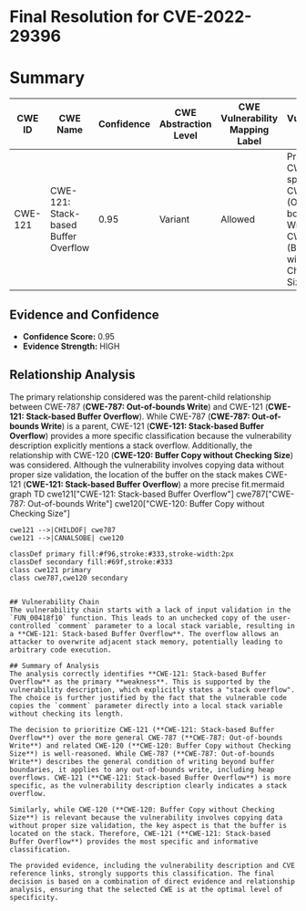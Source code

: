 # Final Resolution for CVE-2022-29396

# Summary
| CWE ID | CWE Name | Confidence | CWE Abstraction Level | CWE Vulnerability Mapping Label | CWE-Vulnerability Mapping Notes |
|---|---|---|---|---|---|
| CWE-121 | CWE-121: Stack-based Buffer Overflow | 0.95 | Variant | Allowed | Primary CWE. More specific than CWE-787 (Out-of-bounds Write) or CWE-120 (Buffer Copy without Checking Size). |

## Evidence and Confidence

*   **Confidence Score:** 0.95
*   **Evidence Strength:** HIGH

## Relationship Analysis
The primary relationship considered was the parent-child relationship between CWE-787 (**CWE-787: Out-of-bounds Write**) and CWE-121 (**CWE-121: Stack-based Buffer Overflow**). While CWE-787 (**CWE-787: Out-of-bounds Write**) is a parent, CWE-121 (**CWE-121: Stack-based Buffer Overflow**) provides a more specific classification because the vulnerability description explicitly mentions a stack overflow. Additionally, the relationship with CWE-120 (**CWE-120: Buffer Copy without Checking Size**) was considered. Although the vulnerability involves copying data without proper size validation, the location of the buffer on the stack makes CWE-121 (**CWE-121: Stack-based Buffer Overflow**) a more precise fit.mermaid
graph TD
    cwe121["CWE-121: Stack-based Buffer Overflow"]
    cwe787["CWE-787: Out-of-bounds Write"]
    cwe120["CWE-120: Buffer Copy without Checking Size"]
    
    cwe121 -->|CHILDOF| cwe787
    cwe121 -->|CANALSOBE| cwe120
    
    classDef primary fill:#f96,stroke:#333,stroke-width:2px
    classDef secondary fill:#69f,stroke:#333
    class cwe121 primary
    class cwe787,cwe120 secondary
```

## Vulnerability Chain
The vulnerability chain starts with a lack of input validation in the `FUN_00418f10` function. This leads to an unchecked copy of the user-controlled `comment` parameter to a local stack variable, resulting in a **CWE-121: Stack-based Buffer Overflow**. The overflow allows an attacker to overwrite adjacent stack memory, potentially leading to arbitrary code execution.

## Summary of Analysis
The analysis correctly identifies **CWE-121: Stack-based Buffer Overflow** as the primary **weakness**. This is supported by the vulnerability description, which explicitly states a "stack overflow". The choice is further justified by the fact that the vulnerable code copies the `comment` parameter directly into a local stack variable without checking its length.

The decision to prioritize CWE-121 (**CWE-121: Stack-based Buffer Overflow**) over the more general CWE-787 (**CWE-787: Out-of-bounds Write**) and related CWE-120 (**CWE-120: Buffer Copy without Checking Size**) is well-reasoned. While CWE-787 (**CWE-787: Out-of-bounds Write**) describes the general condition of writing beyond buffer boundaries, it applies to any out-of-bounds write, including heap overflows. CWE-121 (**CWE-121: Stack-based Buffer Overflow**) is more specific, as the vulnerability description clearly indicates a stack overflow.

Similarly, while CWE-120 (**CWE-120: Buffer Copy without Checking Size**) is relevant because the vulnerability involves copying data without proper size validation, the key aspect is that the buffer is located on the stack. Therefore, CWE-121 (**CWE-121: Stack-based Buffer Overflow**) provides the most specific and informative classification.

The provided evidence, including the vulnerability description and CVE reference links, strongly supports this classification. The final decision is based on a combination of direct evidence and relationship analysis, ensuring that the selected CWE is at the optimal level of specificity.
```